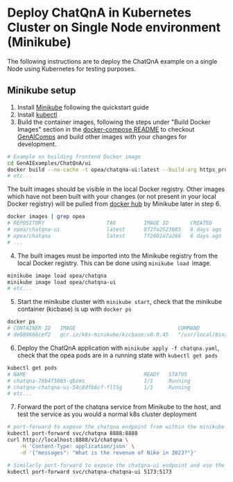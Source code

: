 # Deploy ChatQnA in Kubernetes Cluster on Single Node environment (Minikube)

The following instructions are to deploy the ChatQnA example on a single Node using Kubernetes for testing purposes.
## Minikube setup
1. Install [Minikube](https://minikube.sigs.k8s.io/docs/start/) following the quickstart guide
2. Install [kubectl](https://kubernetes.io/docs/tasks/tools/install-kubectl-linux/)
3. Build the container images, following the steps under "Build Docker Images" section in the [docker-compose README](../../docker_compose/intel/cpu/xeon/README.md) to checkout [GenAIComps](https://github.com/opea-project/GenAIComps.git) and build other images with your changes for development.
```bash
# Example on building frontend Docker image
cd GenAIExamples/ChatQnA/ui
docker build --no-cache -t opea/chatqna-ui:latest --build-arg https_proxy=$https_proxy --build-arg http_proxy=$http_proxy -f ./docker/Dockerfile .
# etc...
```
The built images should be visible in the local Docker registry. Other images which have not been built with your changes (or not present in your local Docker registry) will be pulled from [docker hub](https://hub.docker.com/u/opea) by Minikube later in step 6.
```bash
docker images | grep opea
# REPOSITORY                    TAG         IMAGE ID       CREATED         SIZE
# opea/chatqna-ui               latest      8f2fa2523b85   6 days ago      1.56GB
# opea/chatqna                  latest      7f2602a7a266   6 days ago      821MB
# ...
```
4. The built images must be imported into the Minikube registry from the local Docker registry. This can be done using `minikube load `image.
```bash
minikube image load opea/chatqna
minikube image load opea/chatqna-ui
# etc...
```
5. Start the minikube cluster with `minikube start`, check that the minikube container (kicbase) is up with `docker ps`
```bash
docker ps
# CONTAINER ID   IMAGE                                 COMMAND                  CREATED      STATUS      PORTS                                                                                                                                  NAMES
# de088666cef2   gcr.io/k8s-minikube/kicbase:v0.0.45   "/usr/local/bin/entr…"   2 days ago   Up 2 days   127.0.0.1:49157->22/tcp...   minikube
```
6. Deploy the ChatQnA application with `minikube apply -f chatqna.yaml`, check that the opea pods are in a running state with `kubectl get pods`
```bash
kubectl get pods
# NAME                                      READY   STATUS             RESTARTS   AGE
# chatqna-78b4f5865-qbzms                   1/1     Running            0          2d3h
# chatqna-chatqna-ui-54c8dfb6cf-fll5g       1/1     Running            0          2d3h
# etc...
```

7. Forward the port of the chatqna service from Minikube to the host, and test the service as you would a normal k8s cluster deployment
```bash
# port-forward to expose the chatqna endpoint from within the minikube cluster
kubectl port-forward svc/chatqna 8888:8888
curl http://localhost:8888/v1/chatqna \
    -H 'Content-Type: application/json' \
    -d '{"messages": "What is the revenue of Nike in 2023?"}'

# Similarly port-forward to expose the chatqna-ui endpoint and use the UI at <machine-external-ip>:5173 in your browser
kubectl port-forward svc/chatqna-chatqna-ui 5173:5173
```
